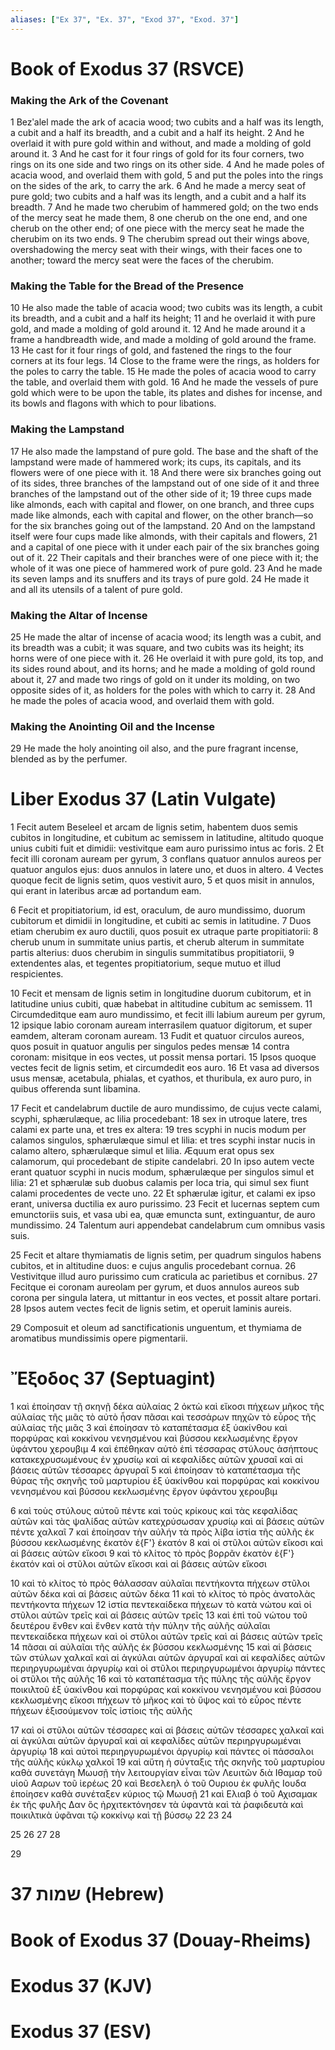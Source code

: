 ```yaml
---
aliases: ["Ex 37", "Ex. 37", "Exod 37", "Exod. 37"]
---
```



# Book of Exodus 37 (RSVCE)

### Making the Ark of the Covenant
1 Bezʹalel made the ark of acacia wood; two cubits and a half was its length, a cubit and a half its breadth, and a cubit and a half its height.
2 And he overlaid it with pure gold within and without, and made a molding of gold around it.
3 And he cast for it four rings of gold for its four corners, two rings on its one side and two rings on its other side.
4 And he made poles of acacia wood, and overlaid them with gold,
5 and put the poles into the rings on the sides of the ark, to carry the ark.
6 And he made a mercy seat of pure gold; two cubits and a half was its length, and a cubit and a half its breadth.
7 And he made two cherubim of hammered gold; on the two ends of the mercy seat he made them,
8 one cherub on the one end, and one cherub on the other end; of one piece with the mercy seat he made the cherubim on its two ends.
9 The cherubim spread out their wings above, overshadowing the mercy seat with their wings, with their faces one to another; toward the mercy seat were the faces of the cherubim.
### Making the Table for the Bread of the Presence
10 He also made the table of acacia wood; two cubits was its length, a cubit its breadth, and a cubit and a half its height;
11 and he overlaid it with pure gold, and made a molding of gold around it.
12 And he made around it a frame a handbreadth wide, and made a molding of gold around the frame.
13 He cast for it four rings of gold, and fastened the rings to the four corners at its four legs.
14 Close to the frame were the rings, as holders for the poles to carry the table.
15 He made the poles of acacia wood to carry the table, and overlaid them with gold.
16 And he made the vessels of pure gold which were to be upon the table, its plates and dishes for incense, and its bowls and flagons with which to pour libations.
### Making the Lampstand
17 He also made the lampstand of pure gold. The base and the shaft of the lampstand were made of hammered work; its cups, its capitals, and its flowers were of one piece with it.
18 And there were six branches going out of its sides, three branches of the lampstand out of one side of it and three branches of the lampstand out of the other side of it;
19 three cups made like almonds, each with capital and flower, on one branch, and three cups made like almonds, each with capital and flower, on the other branch—so for the six branches going out of the lampstand.
20 And on the lampstand itself were four cups made like almonds, with their capitals and flowers,
21 and a capital of one piece with it under each pair of the six branches going out of it.
22 Their capitals and their branches were of one piece with it; the whole of it was one piece of hammered work of pure gold.
23 And he made its seven lamps and its snuffers and its trays of pure gold.
24 He made it and all its utensils of a talent of pure gold.
### Making the Altar of Incense
25 He made the altar of incense of acacia wood; its length was a cubit, and its breadth was a cubit; it was square, and two cubits was its height; its horns were of one piece with it.
26 He overlaid it with pure gold, its top, and its sides round about, and its horns; and he made a molding of gold round about it,
27 and made two rings of gold on it under its molding, on two opposite sides of it, as holders for the poles with which to carry it.
28 And he made the poles of acacia wood, and overlaid them with gold.
### Making the Anointing Oil and the Incense
29 He made the holy anointing oil also, and the pure fragrant incense, blended as by the perfumer.


# Liber Exodus 37 (Latin Vulgate)

1 Fecit autem Beseleel et arcam de lignis setim, habentem duos semis cubitos in longitudine, et cubitum ac semissem in latitudine, altitudo quoque unius cubiti fuit et dimidii: vestivitque eam auro purissimo intus ac foris.
2 Et fecit illi coronam auream per gyrum,
3 conflans quatuor annulos aureos per quatuor angulos ejus: duos annulos in latere uno, et duos in altero.
4 Vectes quoque fecit de lignis setim, quos vestivit auro,
5 et quos misit in annulos, qui erant in lateribus arcæ ad portandum eam.

6 Fecit et propitiatorium, id est, oraculum, de auro mundissimo, duorum cubitorum et dimidii in longitudine, et cubiti ac semis in latitudine.
7 Duos etiam cherubim ex auro ductili, quos posuit ex utraque parte propitiatorii:
8 cherub unum in summitate unius partis, et cherub alterum in summitate partis alterius: duos cherubim in singulis summitatibus propitiatorii,
9 extendentes alas, et tegentes propitiatorium, seque mutuo et illud respicientes.

10 Fecit et mensam de lignis setim in longitudine duorum cubitorum, et in latitudine unius cubiti, quæ habebat in altitudine cubitum ac semissem.
11 Circumdeditque eam auro mundissimo, et fecit illi labium aureum per gyrum,
12 ipsique labio coronam auream interrasilem quatuor digitorum, et super eamdem, alteram coronam auream.
13 Fudit et quatuor circulos aureos, quos posuit in quatuor angulis per singulos pedes mensæ
14 contra coronam: misitque in eos vectes, ut possit mensa portari.
15 Ipsos quoque vectes fecit de lignis setim, et circumdedit eos auro.
16 Et vasa ad diversos usus mensæ, acetabula, phialas, et cyathos, et thuribula, ex auro puro, in quibus offerenda sunt libamina.

17 Fecit et candelabrum ductile de auro mundissimo, de cujus vecte calami, scyphi, sphærulæque, ac lilia procedebant:
18 sex in utroque latere, tres calami ex parte una, et tres ex altera:
19 tres scyphi in nucis modum per calamos singulos, sphærulæque simul et lilia: et tres scyphi instar nucis in calamo altero, sphærulæque simul et lilia. Æquum erat opus sex calamorum, qui procedebant de stipite candelabri.
20 In ipso autem vecte erant quatuor scyphi in nucis modum, sphærulæque per singulos simul et lilia:
21 et sphærulæ sub duobus calamis per loca tria, qui simul sex fiunt calami procedentes de vecte uno.
22 Et sphærulæ igitur, et calami ex ipso erant, universa ductilia ex auro purissimo.
23 Fecit et lucernas septem cum emunctoriis suis, et vasa ubi ea, quæ emuncta sunt, extinguantur, de auro mundissimo.
24 Talentum auri appendebat candelabrum cum omnibus vasis suis.

25 Fecit et altare thymiamatis de lignis setim, per quadrum singulos habens cubitos, et in altitudine duos: e cujus angulis procedebant cornua.
26 Vestivitque illud auro purissimo cum craticula ac parietibus et cornibus.
27 Fecitque ei coronam aureolam per gyrum, et duos annulos aureos sub corona per singula latera, ut mittantur in eos vectes, et possit altare portari.
28 Ipsos autem vectes fecit de lignis setim, et operuit laminis aureis.

29 Composuit et oleum ad sanctificationis unguentum, et thymiama de aromatibus mundissimis opere pigmentarii.


# Ἔξοδος 37 (Septuagint)

1 καὶ ἐποίησαν τῇ σκηνῇ δέκα αὐλαίας
2 ὀκτὼ καὶ εἴκοσι πήχεων μῆκος τῆς αὐλαίας τῆς μιᾶς τὸ αὐτὸ ἦσαν πᾶσαι καὶ τεσσάρων πηχῶν τὸ εὖρος τῆς αὐλαίας τῆς μιᾶς
3 καὶ ἐποίησαν τὸ καταπέτασμα ἐξ ὑακίνθου καὶ πορφύρας καὶ κοκκίνου νενησμένου καὶ βύσσου κεκλωσμένης ἔργον ὑφάντου χερουβιμ
4 καὶ ἐπέθηκαν αὐτὸ ἐπὶ τέσσαρας στύλους ἀσήπτους κατακεχρυσωμένους ἐν χρυσίῳ καὶ αἱ κεφαλίδες αὐτῶν χρυσαῖ καὶ αἱ βάσεις αὐτῶν τέσσαρες ἀργυραῖ
5 καὶ ἐποίησαν τὸ καταπέτασμα τῆς θύρας τῆς σκηνῆς τοῦ μαρτυρίου ἐξ ὑακίνθου καὶ πορφύρας καὶ κοκκίνου νενησμένου καὶ βύσσου κεκλωσμένης ἔργον ὑφάντου χερουβιμ

6 καὶ τοὺς στύλους αὐτοῦ πέντε καὶ τοὺς κρίκους καὶ τὰς κεφαλίδας αὐτῶν καὶ τὰς ψαλίδας αὐτῶν κατεχρύσωσαν χρυσίῳ καὶ αἱ βάσεις αὐτῶν πέντε χαλκαῖ
7 καὶ ἐποίησαν τὴν αὐλήν τὰ πρὸς λίβα ἱστία τῆς αὐλῆς ἐκ βύσσου κεκλωσμένης ἑκατὸν ἐ{F'} ἑκατόν
8 καὶ οἱ στῦλοι αὐτῶν εἴκοσι καὶ αἱ βάσεις αὐτῶν εἴκοσι
9 καὶ τὸ κλίτος τὸ πρὸς βορρᾶν ἑκατὸν ἐ{F'} ἑκατόν καὶ οἱ στῦλοι αὐτῶν εἴκοσι καὶ αἱ βάσεις αὐτῶν εἴκοσι

10 καὶ τὸ κλίτος τὸ πρὸς θάλασσαν αὐλαῖαι πεντήκοντα πήχεων στῦλοι αὐτῶν δέκα καὶ αἱ βάσεις αὐτῶν δέκα
11 καὶ τὸ κλίτος τὸ πρὸς ἀνατολὰς πεντήκοντα πήχεων
12 ἱστία πεντεκαίδεκα πήχεων τὸ κατὰ νώτου καὶ οἱ στῦλοι αὐτῶν τρεῖς καὶ αἱ βάσεις αὐτῶν τρεῖς
13 καὶ ἐπὶ τοῦ νώτου τοῦ δευτέρου ἔνθεν καὶ ἔνθεν κατὰ τὴν πύλην τῆς αὐλῆς αὐλαῖαι πεντεκαίδεκα πήχεων καὶ οἱ στῦλοι αὐτῶν τρεῖς καὶ αἱ βάσεις αὐτῶν τρεῖς
14 πᾶσαι αἱ αὐλαῖαι τῆς αὐλῆς ἐκ βύσσου κεκλωσμένης
15 καὶ αἱ βάσεις τῶν στύλων χαλκαῖ καὶ αἱ ἀγκύλαι αὐτῶν ἀργυραῖ καὶ αἱ κεφαλίδες αὐτῶν περιηργυρωμέναι ἀργυρίῳ καὶ οἱ στῦλοι περιηργυρωμένοι ἀργυρίῳ πάντες οἱ στῦλοι τῆς αὐλῆς
16 καὶ τὸ καταπέτασμα τῆς πύλης τῆς αὐλῆς ἔργον ποικιλτοῦ ἐξ ὑακίνθου καὶ πορφύρας καὶ κοκκίνου νενησμένου καὶ βύσσου κεκλωσμένης εἴκοσι πήχεων τὸ μῆκος καὶ τὸ ὕψος καὶ τὸ εὖρος πέντε πήχεων ἐξισούμενον τοῖς ἱστίοις τῆς αὐλῆς

17 καὶ οἱ στῦλοι αὐτῶν τέσσαρες καὶ αἱ βάσεις αὐτῶν τέσσαρες χαλκαῖ καὶ αἱ ἀγκύλαι αὐτῶν ἀργυραῖ καὶ αἱ κεφαλίδες αὐτῶν περιηργυρωμέναι ἀργυρίῳ
18 καὶ αὐτοὶ περιηργυρωμένοι ἀργυρίῳ καὶ πάντες οἱ πάσσαλοι τῆς αὐλῆς κύκλῳ χαλκοῖ
19 καὶ αὕτη ἡ σύνταξις τῆς σκηνῆς τοῦ μαρτυρίου καθὰ συνετάγη Μωυσῇ τὴν λειτουργίαν εἶναι τῶν Λευιτῶν διὰ Ιθαμαρ τοῦ υἱοῦ Ααρων τοῦ ἱερέως
20 καὶ Βεσελεηλ ὁ τοῦ Ουριου ἐκ φυλῆς Ιουδα ἐποίησεν καθὰ συνέταξεν κύριος τῷ Μωυσῇ
21 καὶ Ελιαβ ὁ τοῦ Αχισαμακ ἐκ τῆς φυλῆς Δαν ὃς ἠρχιτεκτόνησεν τὰ ὑφαντὰ καὶ τὰ ῥαφιδευτὰ καὶ ποικιλτικὰ ὑφᾶναι τῷ κοκκίνῳ καὶ τῇ βύσσῳ
22 
23 
24

25 
26 
27 
28

29


# 37 שמות (Hebrew)


# Book of Exodus 37 (Douay-Rheims)


# Exodus 37 (KJV)


# Exodus 37 (ESV)

